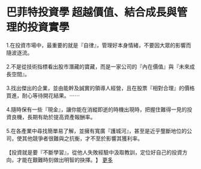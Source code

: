 # 巴菲特投資學 超越價值、結合成長與管理的投資實學


<div id="id_590ea5425c68b8d51190289" class="text_exposed_root"><span>1.在投資市場中，最重要的就是『自律』，管理好本身情</span><wbr><span class="word_break"></span>緒，不要因大眾的影響而隨波逐流。<br> <br><span> 2.不是從技術指標看出股市潛藏的寶藏，而是一家公司的</span><wbr><span class="word_break"></span>『內在價值』與『未來成長空間』。<br> <br><span> 3.找出傑出的企業，並由能幹及誠實的領導人經營，且在</span><wbr><span class="word_break"></span>股票『相對合理』的價格買進，耐心等待開花結果。<span class="text_exposed_hide">⋯⋯</span><span class="text_exposed_show"><br> <br><span> 4.隨時保有一些『現金』，讓你能在消縱即逝的時機出現</span><wbr><span class="word_break"></span><span>時，把握住難得一見的投資良機，長期有助於提高資產報酬</span><wbr><span class="word_break"></span>率。<br> <br><span> 5.在各產業中尋找簡單易了解，並擁有寬廣『護城河』，</span><wbr><span class="word_break"></span><span>甚至是近乎壟斷地位的公司，使其他競爭者很難與之抗衡，</span><wbr><span class="word_break"></span>才不至於影響其獲利率。<br> <br><span> 【投資就是要『不斷學習』，從他人失敗經驗中汲取教訓，</span><wbr><span class="word_break"></span><span>定位好自己的投資方向，才能在艱難時刻做出明智的抉擇。</span><wbr><span class="word_break"></span>】</span><span class="text_exposed_hide"> <span class="text_exposed_link"><a class="see_more_link" data-interaction-root-id="_24_q" onclick="var func = function(e) { e.preventDefault(); }; var parent = Parent.byClass(this, &quot;text_exposed_root&quot;); if (parent &amp;&amp; parent.getAttribute(&quot;id&quot;) == &quot;id_590ea5425c68b8d51190289&quot;) { CSS.addClass(parent, &quot;text_exposed&quot;); Arbiter.inform(&quot;reflow&quot;); }; func(event); " href="#" data-ft="{&quot;tn&quot;:&quot;e&quot;}" role="button"><span class="see_more_link_inner">更多</span></a></span></span></div>